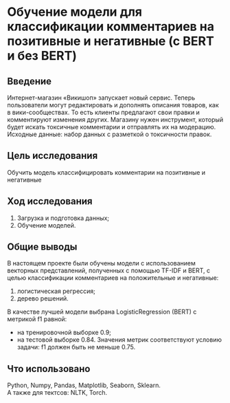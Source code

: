 # Обучение модели для классификации комментариев на позитивные и негативные (с BERT и без BERT)

## Введение
Интернет-магазин «Викишоп» запускает новый сервис. Теперь пользователи могут редактировать и дополнять описания товаров, как в вики-сообществах. То есть клиенты предлагают свои правки и комментируют изменения других. Магазину нужен инструмент, который будет искать токсичные комментарии и отправлять их на модерацию.
Исходные данные: набор данных с разметкой о токсичности правок.

## Цель исследования
Обучить модель классифицировать комментарии на позитивные и негативные

## Ход исследования
1. Загрузка и подготовка данных;
2. Обучение моделей.

## Общие выводы
В настоящем проекте были обучены модели с использованием векторных представлений, полученных с помощью TF-IDF и BERT, с целью классификации комментариев на положительные и негативные:
1. логистическая регрессия; 
2. дерево решений.

В качестве лучшей модели выбрана LogisticRegression (BERT) с метрикой f1 равной:
- на тренировочной выборке 0.9; <br>
- на тестовой выборке 0.84. Значения метрик соответствуют условию задачи: f1 должен быть не меньше 0.75. <br>

## Что использовано
Python, Numpy, Pandas, Matplotlib, Seaborn, Sklearn. <br>
А также для тектсов: NLTK, Torch.
